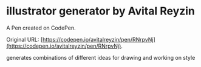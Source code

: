 # illustrator generator by Avital Reyzin

A Pen created on CodePen.

Original URL: [https://codepen.io/avitalreyzin/pen/RNrpvNj](https://codepen.io/avitalreyzin/pen/RNrpvNj).

generates combinations of different ideas for drawing  and working on style